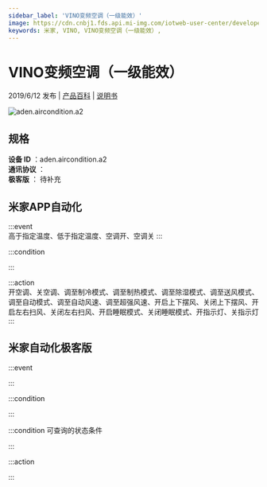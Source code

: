 ```yaml
---
sidebar_label: 'VINO变频空调（一级能效）'
image: https://cdn.cnbj1.fds.api.mi-img.com/iotweb-user-center/developer_1679069105269k9JZA5xp.png?GalaxyAccessKeyId=AKVGLQWBOVIRQ3XLEW&Expires=9223372036854775807&Signature=hCsevXyi4ooZMa05HvHMaTxp7J8=
keywords: 米家, VINO, VINO变频空调（一级能效）, 
---
```

# VINO变频空调（一级能效）

2019/6/12 发布 | [产品百科](https://home.mi.com/webapp/content/baike/product/index.html?model=aden.aircondition.a2/) | [说明书](https://home.mi.com/views/introduction.html?model=aden.aircondition.a2&region=cn)

![aden.aircondition.a2](https://cdn.cnbj1.fds.api.mi-img.com/iotweb-user-center/developer_1679069105269k9JZA5xp.png?GalaxyAccessKeyId=AKVGLQWBOVIRQ3XLEW&Expires=9223372036854775807&Signature=hCsevXyi4ooZMa05HvHMaTxp7J8=)

## 规格  
> 
**设备 ID** ：aden.aircondition.a2  
**通讯协议** ：  
**极客版**  ： 待补充 


## 米家APP自动化  

:::event  
高于指定温度、低于指定温度、空调开、空调关
:::

:::condition  

:::

:::action   
开空调、关空调、调至制冷模式、调至制热模式、调至除湿模式、调至送风模式、调至自动模式、调至自动风速、调至超强风速、开启上下摆风、关闭上下摆风、开启左右扫风、关闭左右扫风、开启睡眠模式、关闭睡眠模式、开指示灯、关指示灯
:::

## 米家自动化极客版  

:::event  

:::

:::condition  

:::

:::condition 可查询的状态条件  

:::

:::action  

:::

        
